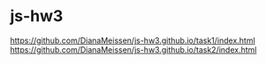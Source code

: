 # js-hw3


https://github.com/DianaMeissen/js-hw3.github.io/task1/index.html
https://github.com/DianaMeissen/js-hw3.github.io/task2/index.html
